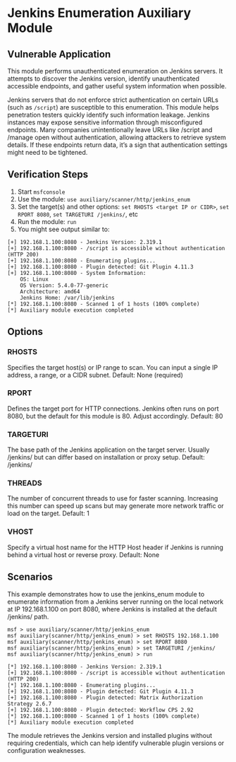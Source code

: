 # Jenkins Enumeration Auxiliary Module

## Vulnerable Application
This module performs unauthenticated enumeration on Jenkins servers. It attempts to discover the Jenkins version, identify unauthenticated accessible endpoints, and gather useful system information when possible.

Jenkins servers that do not enforce strict authentication on certain URLs (such as `/script`) are susceptible to this enumeration. This module helps penetration testers quickly identify such information leakage.
Jenkins instances may expose sensitive information through misconfigured endpoints. Many companies unintentionally leave URLs like /script and /manage open without authentication, allowing attackers to retrieve system details. If these endpoints return data, it’s a sign that authentication settings might need to be tightened.


## Verification Steps
1. Start `msfconsole`
2. Use the module: `use auxiliary/scanner/http/jenkins_enum`
3. Set the target(s) and other options: `set RHOSTS <target IP or CIDR>`, `set RPORT 8080`, `set TARGETURI /jenkins/`, etc
4. Run the module: `run`
5. You might see output similar to:

``` 
[+] 192.168.1.100:8080 - Jenkins Version: 2.319.1
[+] 192.168.1.100:8080 - /script is accessible without authentication (HTTP 200)
[+] 192.168.1.100:8080 - Enumerating plugins...
[+] 192.168.1.100:8080 - Plugin detected: Git Plugin 4.11.3
[+] 192.168.1.100:8080 - System Information:
    OS: Linux
    OS Version: 5.4.0-77-generic
    Architecture: amd64
    Jenkins Home: /var/lib/jenkins
[*] 192.168.1.100:8080 - Scanned 1 of 1 hosts (100% complete)
[*] Auxiliary module execution completed
```

## Options

### RHOSTS
Specifies the target host(s) or IP range to scan. You can input a single IP address, a range, or a CIDR subnet.
Default: None (required)

### RPORT
Defines the target port for HTTP connections. Jenkins often runs on port 8080, but the default for this module is 80. Adjust accordingly.
Default: 80

### TARGETURI
The base path of the Jenkins application on the target server. Usually /jenkins/ but can differ based on installation or proxy setup.
Default: /jenkins/

### THREADS
The number of concurrent threads to use for faster scanning. Increasing this number can speed up scans but may generate more network traffic or load on the target.
Default: 1

### VHOST
Specify a virtual host name for the HTTP Host header if Jenkins is running behind a virtual host or reverse proxy.
Default: None

## Scenarios
This example demonstrates how to use the jenkins_enum module to enumerate information from a Jenkins server running on the local network at IP 192.168.1.100 on port 8080, where Jenkins is installed at the default /jenkins/ path.

```
msf > use auxiliary/scanner/http/jenkins_enum
msf auxiliary(scanner/http/jenkins_enum) > set RHOSTS 192.168.1.100
msf auxiliary(scanner/http/jenkins_enum) > set RPORT 8080
msf auxiliary(scanner/http/jenkins_enum) > set TARGETURI /jenkins/
msf auxiliary(scanner/http/jenkins_enum) > run

[*] 192.168.1.100:8080 - Jenkins Version: 2.319.1
[+] 192.168.1.100:8080 - /script is accessible without authentication (HTTP 200)
[*] 192.168.1.100:8080 - Enumerating plugins...
[+] 192.168.1.100:8080 - Plugin detected: Git Plugin 4.11.3
[+] 192.168.1.100:8080 - Plugin detected: Matrix Authorization Strategy 2.6.7
[+] 192.168.1.100:8080 - Plugin detected: Workflow CPS 2.92
[*] 192.168.1.100:8080 - Scanned 1 of 1 hosts (100% complete)
[*] Auxiliary module execution completed
```
The module retrieves the Jenkins version and installed plugins without requiring credentials, which can help identify vulnerable plugin versions or configuration weaknesses.

